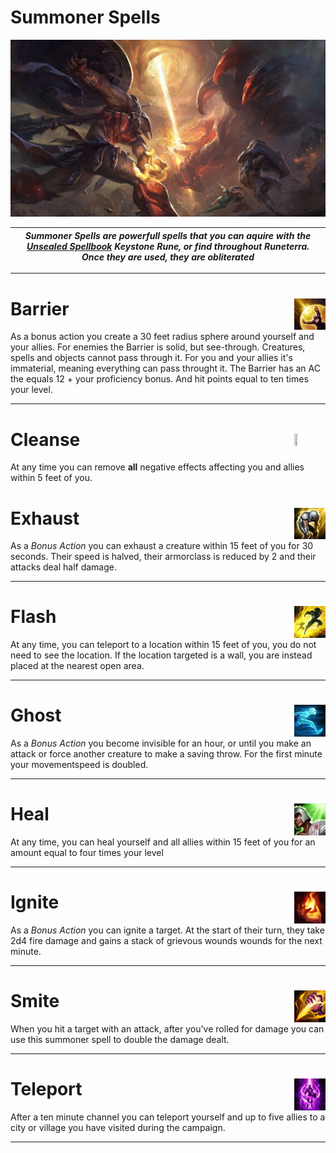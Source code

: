 # Summoner Spells
<img src="https://github.com/Sebastianhju/Runeterra-5e/blob/main/img-Summoners/Art-Smite.png">

|*Summoner Spells are powerfull spells that you can aquire with the [Unsealed Spellbook](https://github.com/Sebastianhju/Runeterra-5e/blob/main/Runes.md#unsealed-spellbook-) Keystone Rune, or find throughout Runeterra. Once they are used, they are obliterated*|
|---|

---

# Barrier <img src="https://github.com/Sebastianhju/Runeterra-5e/blob/main/img-Summoners/Barrier_HD.png" align=right width=10% height=10%>
As a bonus action you create a 30 feet radius sphere around yourself and your allies. For enemies the Barrier is solid, but see-through. Creatures, spells and objects cannot pass through it. For you and your allies it's immaterial, meaning everything can pass throught it. The Barrier has an AC the equals 12 + your proficiency bonus. And hit points equal to ten times your level. 


---

# Cleanse <img src="https://github.com/Sebastianhju/Runeterra-5e/blob/main/img-Summoners/Cleanse_HD.png" align=right width=10% height=10%>
At any time you can remove **all** negative effects affecting you and allies within 5 feet of you.


# Exhaust<img src="https://github.com/Sebastianhju/Runeterra-5e/blob/main/img-Summoners/Exhaust_HD.png" align=right width=10% height=10%>
As a *Bonus Action* you can exhaust a creature within 15 feet of you for 30 seconds. Their speed is halved, their armorclass is reduced by 2 and their attacks deal half damage.


---

# Flash<img src="https://github.com/Sebastianhju/Runeterra-5e/blob/main/img-Summoners/Flash_HD.png" align=right width=10% height=10%>
At any time, you can teleport to a location within 15 feet of you, you do not need to see the location. If the location targeted is a wall, you are instead placed at the nearest open area.


---

# Ghost<img src="https://github.com/Sebastianhju/Runeterra-5e/blob/main/img-Summoners/Ghost_HD.png" align=right width=10% height=10%>
As a *Bonus Action* you become invisible for an hour, or until you make an attack or force another creature to make a saving throw. For the first minute your movementspeed is doubled.


---

# Heal<img src="https://github.com/Sebastianhju/Runeterra-5e/blob/main/img-Summoners/Heal_HD.png" align=right width=10% height=10%>
At any time, you can heal yourself and all allies within 15 feet of you for an amount equal to four times your level


---

# Ignite<img src="https://github.com/Sebastianhju/Runeterra-5e/blob/main/img-Summoners/Ignite_HD.png" align=right width=10% height=10%>
As a *Bonus Action* you can ignite a target. At the start of their turn, they take 2d4 fire damage and gains a stack of grievous wounds wounds for the next minute. 


---

# Smite<img src="https://github.com/Sebastianhju/Runeterra-5e/blob/main/img-Summoners/Smite_HD.png" align=right width=10% height=10%>
When you hit a target with an attack, after you've rolled for damage you can use this summoner spell to double the damage dealt.

---


# Teleport<img src="https://github.com/Sebastianhju/Runeterra-5e/blob/main/img-Summoners/Teleport_HD.png" align=right width=10% height=10%>
After a ten minute channel you can teleport yourself and up to five allies to a city or village you have visited during the campaign.

---
